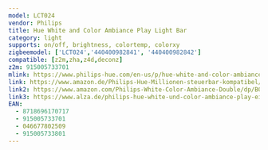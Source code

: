 ```yaml
---
model: LCT024
vendor: Philips
title: Hue White and Color Ambiance Play Light Bar
category: light
supports: on/off, brightness, colortemp, colorxy
zigbeemodel: ['LCT024','440400982841', '440400982842']
compatible: [z2m,zha,z4d,deconz]
z2m: 915005733701
mlink: https://www.philips-hue.com/en-us/p/hue-white-and-color-ambiance-play-light-bar-single-pack/7820130U7
link: https://www.amazon.de/Philips-Hue-Millionen-steuerbar-kompatibel/dp/B07FXRS4ZW 
link2: https://www.amazon.com/Philips-White-Color-Ambiance-Double/dp/B07GXB3S7Z
link3: https://www.alza.de/philips-hue-white-und-color-ambiance-play-einzelpackung-7820130-p7-d5450178.htm
EAN: 
  - 8718696170717
  - 915005733701
  - 046677802509
  - 915005733801
---
```

